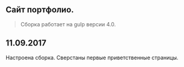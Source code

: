 Сайт портфолио.
---------------------

> Сборка работает на gulp версии 4.0. 

11.09.2017
---------------------
Настроена сборка. Сверстаны первые приветственные страницы.
